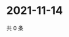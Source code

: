 # 2021-11-14

共 0 条

<!-- BEGIN WEIBO -->
<!-- 最后更新时间 Sun Nov 14 2021 17:13:36 GMT+0800 (China Standard Time) -->

<!-- END WEIBO -->
